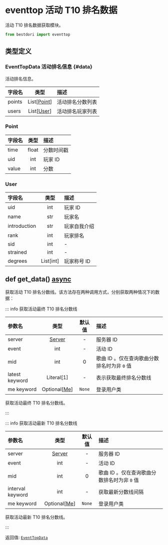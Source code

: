 # eventtop 活动 T10 排名数据

活动 T10 排名数据获取模块。

```python
from bestdori import eventtop
```

## 类型定义

### EventTopData 活动排名信息 {#data}

活动排名信息。

| 字段名 | 类型 | 描述 |
|:------|:----:|:-----|
| points | List[[Point](./eventtop/#point)] | 活动排名分数列表 |
| users | List[[User](./eventtop/user)] | 活动排名玩家列表 |

### Point

| 字段名 | 类型 | 描述 |
|:------|:----:|:-----|
| time | float | 分数时间戳 |
| uid | int | 玩家 ID |
| value | int | 分数 |

### User

| 字段名 | 类型 | 描述 |
|:------|:----:|:-----|
| uid | int | 玩家 ID |
| name | str | 玩家名 |
| introduction | str | 玩家自我介绍 |
| rank | int | 玩家排名 |
| sid | int | - |
| strained | int | - |
| degrees | List[int] | 玩家称号 ID |

## def get_data() <Badge type="tip">[async](/fast-start/#async-sync)</Badge>

获取活动 T10 排名分数线。该方法存在两种调用方式，分别获取两种情况下的数据：

::: info 获取活动最终 T10 排名分数线

| 参数名 | 类型 | 默认值 | 描述 |
|:------|:----:|:-----:|:-----|
| server | [Server](/typing/#server-id) | - | 服务器 ID |
| event | int | - | 活动 ID |
| mid | int | 0 | 歌曲 ID 。仅在查询歌曲分数排名时为非 `0` 值 |
| latest <Badge type="info">keyword</Badge> | Literal[1] | - | 表示获取最终排名分数线 |
| me <Badge type="info">keyword</Badge> | Optional[[Me](./user/#me)] | `None` | 登录用户类 |

获取活动最终 T10 排名分数线。

:::

::: info 获取活动最新 T10 排名分数线

| 参数名 | 类型 | 默认值 | 描述 |
|:------|:----:|:-----:|:-----|
| server | [Server](/typing/#server-id) | - | 服务器 ID |
| event | int | - | 活动 ID |
| mid | int | 0 | 歌曲 ID 。仅在查询歌曲分数排名时为非 `0` 值 |
| interval <Badge type="info">keyword</Badge> | int | - | 获取最新分数线间隔 |
| me <Badge type="info">keyword</Badge> | Optional[[Me](./user/#me)] | `None` | 登录用户类 |

获取活动最新 T10 排名分数线。

:::

<Badge type="info">返回值:</Badge> [`EventTopData`](./eventtop/#data)

